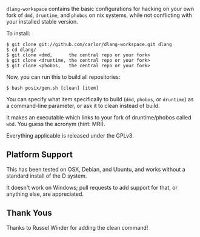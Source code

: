 `dlang-workspace` contains the basic configurations for hacking on your own
fork of `dmd`, `druntime`, and `phobos` on nix systems, while not conflicting
with your installed stable version.

To install:
    
    $ git clone git://github.com/carlor/dlang-workspace.git dlang
    $ cd dlang/
    $ git clone <dmd,      the central repo or your fork>
    $ git clone <druntime, the central repo or your fork>
    $ git clone <phobos,   the central repo or your fork>

Now, you can run this to build all repositories:
    
    $ bash posix/gen.sh [clean] [item]

You can specify what item specifically to build (`dmd`, `phobos`, or `druntime`)
as a command-line parameter, or ask it to clean instead of build.

It makes an executable which links to your fork of druntime/phobos called `wbd`.
You guess the acronym (hint: MRI).

Everything applicable is released under the GPLv3.

Platform Support
----------------
This has been tested on OSX, Debian, and Ubuntu, and works without a standard
install of the D system.

It doesn't work on Windows; pull requests to add support for that, or anything
else, are appreciated.

Thank Yous
----------
Thanks to Russel Winder for adding the clean command!
